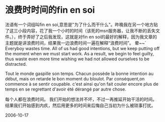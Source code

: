 # 浪费时时间的fin en soi

法语有一个词组叫fin en soi,意思是"为了什么而干什么"。昨晚我在另一个地方贴了这三小段内容，花了我一个小时的时间（该死的msn服务器，让我不断的丢失文件。），终于弄好了之后我发现，这就是对fin en soi的最好的解释，因为我文章的主题就是讲浪费时间，结果我一边浪费时间一遍在解释“浪费时间”。 晕~~`
Everyboy wastes time.
All of us had good intentions, but we keep putting off the moment when we must start work.
As a result, we begin to feel guilty, thus waste even more time wishing we had not allowed ourselves to be distracted.
 
Tout le monde gaspille son temps.
Chacun possède la bonne intention au début, mais on retarde le bon moment du bloulot.
Par conséquent,on commence à se sentir coupable.
c'est ainsi qu'on fait couler encore plus de temps en se regrettant d'avoir été dérangé par autre chose.
 
每个人都在浪费时间。
我们开始的想法并不坏，不过一再推延开始干活的时间。
结果我们开始感到内疚，然后用更多的时间来后悔自己当初为什么被琐事打扰。
 

2006-10-17